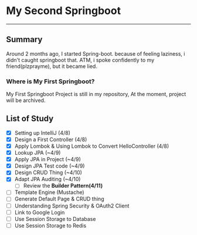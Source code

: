 # My Second Springboot

---

## Summary
Around 2 months ago, I started Spring-boot. because of feeling laziness, i didn't caught springboot that.
ATM, i spoke confidently to my friend(plzprayme), but it became lied.

### Where is My First Springboot?
My First Springboot Project is still in my repository, At the moment, project will be archived.

## List of Study
- [X] Setting up IntelliJ (4/8)
- [X] Design a First Controller (4/8)
- [X] Apply Lombok & Using Lombok to Convert HelloController (4/8)
- [X] Lookup JPA (~4/9)
- [X] Apply JPA in Project (~4/9)
- [X] Design JPA Test code (~4/9)
- [X] Design CRUD Thing (~4/10)
- [X] Adapt JPA Auditing (~4/10)
  - [ ] Review the __Builder Pattern(4/11)__
- [ ] Template Engine (Mustache)
- [ ] Generate Default Page & CRUD thing
- [ ] Understanding Spring Security & OAuth2 Client
- [ ] Link to Google Login
- [ ] Use Session Storage to Database
- [ ] Use Session Storage to Redis